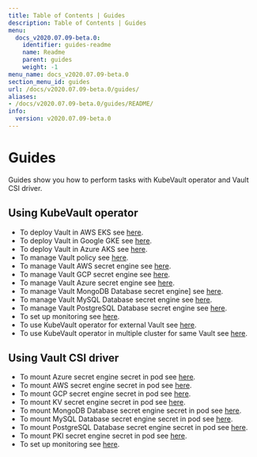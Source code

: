 ```yaml
---
title: Table of Contents | Guides
description: Table of Contents | Guides
menu:
  docs_v2020.07.09-beta.0:
    identifier: guides-readme
    name: Readme
    parent: guides
    weight: -1
menu_name: docs_v2020.07.09-beta.0
section_menu_id: guides
url: /docs/v2020.07.09-beta.0/guides/
aliases:
- /docs/v2020.07.09-beta.0/guides/README/
info:
  version: v2020.07.09-beta.0
---
```


# Guides

Guides show you how to perform tasks with KubeVault operator and Vault CSI driver.

## Using KubeVault operator

- To deploy Vault in AWS EKS see [here](/docs/v2020.07.09-beta.0/guides/platforms/eks).
- To deploy Vault in Google GKE see [here](/docs/v2020.07.09-beta.0/guides/platforms/gke).
- To deploy Vault in Azure AKS see [here](/docs/v2020.07.09-beta.0/guides/platforms/aks).
- To manage Vault policy see [here](/docs/v2020.07.09-beta.0/guides/policy-management/overview).
- To manage Vault AWS secret engine see [here](/docs/v2020.07.09-beta.0/guides/secret-engines/aws/overview).
- To manage Vault GCP secret engine see [here](/docs/v2020.07.09-beta.0/guides/secret-engines/gcp/overview).
- To manage Vault Azure secret engine see [here](/docs/v2020.07.09-beta.0/guides/secret-engines/azure/overview).
- To manage Vault MongoDB Database secret engine] see [here](/docs/v2020.07.09-beta.0/guides/secret-engines/mongodb/overview).
- To manage Vault MySQL Database secret engine see [here](/docs/v2020.07.09-beta.0/guides/secret-engines/mysql/overview).
- To manage Vault PostgreSQL Database secret engine see [here](/docs/v2020.07.09-beta.0/guides/secret-engines/postgres/overview).
- To set up monitoring see [here](/docs/v2020.07.09-beta.0/guides/monitoring/overview).
- To use KubeVault operator for external Vault see [here](/docs/v2020.07.09-beta.0/guides/platforms/external-vault).
- To use KubeVault operator in multiple cluster for same Vault see [here](/docs/v2020.07.09-beta.0/guides/platforms/multi-cluster-vault).

## Using Vault CSI driver

- To mount Azure secret engine secret in pod see [here](/docs/v2020.07.09-beta.0/guides/secret-engines/azure/csi-driver).
- To mount AWS secret engine secret in pod see [here](/docs/v2020.07.09-beta.0/guides/secret-engines/aws/csi-driver).
- To mount GCP secret engine secret in pod see [here](/docs/v2020.07.09-beta.0/guides/secret-engines/gcp/csi-driver).
- To mount KV secret engine secret in pod see [here](/docs/v2020.07.09-beta.0/guides/secret-engines/kv/csi-driver).
- To mount MongoDB Database secret engine secret in pod see [here](/docs/v2020.07.09-beta.0/guides/secret-engines/mongodb/csi-driver).
- To mount MySQL Database secret engine secret in pod see [here](/docs/v2020.07.09-beta.0/guides/secret-engines/mysql/csi-driver).
- To mount PostgreSQL Database secret engine secret in pod see [here](/docs/v2020.07.09-beta.0/guides/secret-engines/postgres/csi-driver).
- To mount PKI secret engine secret in pod see [here](/docs/v2020.07.09-beta.0/guides/secret-engines/pki/csi-driver).
- To set up monitoring see [here](/docs/v2020.07.09-beta.0/guides/monitoring/overview).
